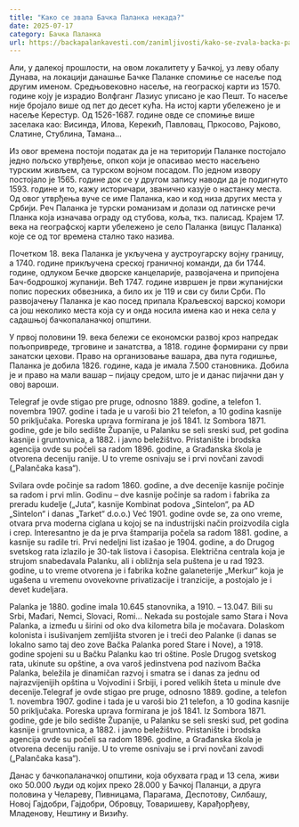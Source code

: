 ```yaml
---
title: "Како се звала Бачка Паланка некада?"
date: 2025-07-17
category: Бачка Паланка
url: https://backapalankavesti.com/zanimljivosti/kako-se-zvala-backa-palanka-nekada/
---
```


Али, у далекој прошлости, на овом локалитету у Бачкој, уз леву обалу Дунава, на локацији данашње Бачке Паланке спомиње се насеље под другим именом. Средњовековно насеље, на геограској карти из 1570. године коју је израдио Волфганг Лазиус уписано је као Пешт. То насеље није бројало више од пет до десет кућа. На истој карти убележено је и насеље Керестур. Од 1526-1687. године овде се спомиње више заселака као: Висинда, Илова, Керекић, Павловац, Пркосово, Рајково, Слатине, Стублина, Тамана…

Из овог времена постоји податак да је на територији Паланке постојало једно пољско утврђење, опкоп који је опасивао место насељено турским живљем, са турском војном посадом. По једном извору постојало је 1565. године док се у другом запису наводи да је подигнуто 1593. године и то, кажу историчари, званично казује о настанку места. Од овог утврђења вуче се име Паланка, као и код низа других места у Србији. Реч Паланка је турски романизам и долази од латинске речи Планка која изначава ограду од стубова, коља, ткз. палисад. Крајем 17. века на географској карти убележено је село Паланка (вицус Паланка) које се од тог времена стално тако назива.

Почетком 18. века Паланка је укључена у аустроугарску војну границу, а 1740. године прикључена среској граничној команди, да би 1744. године, одлуком Бечке дворске канцеларије, развојачена и припојена Бач-бодрошкој жупанији. Већ 1747. године извршен је први жупанијски попис пореских обвезника, а било их је 119 и сви су били Срби. По развојачењу Паланка је као посед припала Краљевској варској комори са још неколико места која су и онда носила имена као и нека села у садашњој бачкопаланачкој општини.

У првој половини 19. века бележи се економски развој кроз напредак пољопривреде, трговине и занатства, а 1818. године формирани су први занатски цехови. Право на организовање вашара, два пута годишње, Паланка је добила 1826. године, када је имала 7.500 становника. Добила је и право на мали вашар – пијацу средом, што је и данас пијачни дан у овој вароши.

Telegraf je ovde stigao pre pruge, odnosno 1889. godine, a telefon 1. novembra 1907. godine i tada je u varoši bio 21 telefon, a 10 godina kasnije 50 priključaka. Poreska uprava formirana je još 1841. Iz Sombora 1871. godine, gde je bilo sedište Županije, u Palanku se seli sreski sud, pet godina kasnije i gruntovnica, a 1882. i javno beležištvo. Pristanište i brodska agencija ovde su počeli sa radom 1896. godine, a Građanska škola je otvorena deceniju ranije. U to vreme osnivaju se i prvi novčani zavodi („Palančaka kasa“).

Svilara ovde počinje sa radom 1860. godine, a dve decenije kasnije počinje sa radom i prvi mlin. Godinu – dve kasnije počinje sa radom i fabrika za preradu kudelje („Juta“, kasnije Kombinat podova „Sintelon“, pa AD „Sintelon“ i danas „Tarket“ d.o.o.) Već 1901. godine ovde se, za ono vreme, otvara prva moderna ciglana u kojoj se na industrijski način proizvodila cigla i crep. Interesantno je da je prva štamparija počela sa radom 1881. godine, a kasnije su radile tri. Prvi nedeljni list izašao je 1904. godine, a do Drugog svetskog rata izlazilo je 30-tak listova i časopisa. Električna centrala koja je strujom snabedavala Palanku, ali i obližnja sela puštena je u rad 1923. godine, u to vreme otvorena je i fabrika kožne galaneterije „Merkur“ koja je ugašena u vremenu ovovekovne privatizacije i tranzicije, a postojalo je i devet kudeljara.

Palanka je 1880. godine imala 10.645 stanovnika, a 1910. – 13.047. Bili su Srbi, Mađari, Nemci, Slovaci, Romi… Nekada su postojale samo Stara i Nova Palanka, a između u širini od oko dva kilometra bila je močavara. Dolaskom kolonista i isušivanjem zemljišta stvoren je i treći deo Palanke (i danas se lokalno samo taj deo zove Bačka Palanka pored Stare i Nove), a 1918. godine spojeni su u Bačku Palanku kao tri oštine. Posle Drugog svetskog rata, ukinute su opštine, a ova varoš jedinstvena pod nazivom Bačka Palanka, beležila je dinamičan razvoj i smatra se i danas za jednu od najrazvijenijih opština u Vojvodini i Srbiji, i pored velikih šteta u minule dve decenije.Telegraf je ovde stigao pre pruge, odnosno 1889. godine, a telefon 1. novembra 1907. godine i tada je u varoši bio 21 telefon, a 10 godina kasnije 50 priključaka. Poreska uprava formirana je još 1841. Iz Sombora 1871. godine, gde je bilo sedište Županije, u Palanku se seli sreski sud, pet godina kasnije i gruntovnica, a 1882. i javno beležištvo. Pristanište i brodska agencija ovde su počeli sa radom 1896. godine, a Građanska škola je otvorena deceniju ranije. U to vreme osnivaju se i prvi novčani zavodi („Palančaka kasa“).

Данас у бачкопаланачкој општини, која обухвата град и 13 села, живи око 50.000 људи од којих преко 28.000 у Бачкој Паланци, а друга половина у Челареву, Пивницама, Парагама, Деспотову, Силбашу, Новој Гајдобри, Гајдобри, Обровцу, Товаришеву, Карађорђеву, Младенову, Нештину и Визићу.
